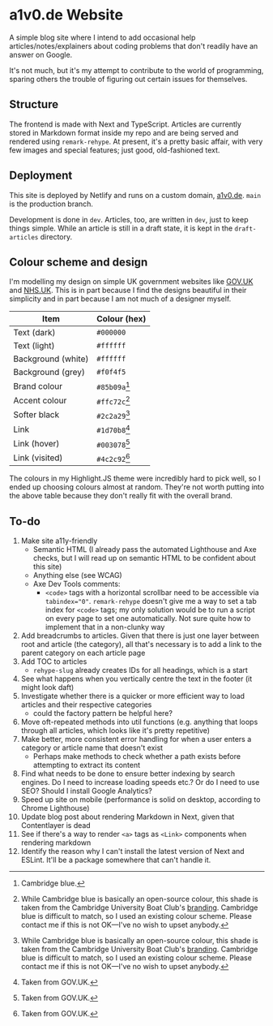 # a1v0.de Website

A simple blog site where I intend to add occasional help articles/notes/explainers about coding problems that don't readily have an answer on Google.

It's not much, but it's my attempt to contribute to the world of programming, sparing others the trouble of figuring out certain issues for themselves.

## Structure

The frontend is made with Next and TypeScript. Articles are currently stored in Markdown format inside my repo and are being served and rendered using `remark-rehype`. At present, it's a pretty basic affair, with very few images and special features; just good, old-fashioned text.

## Deployment

This site is deployed by Netlify and runs on a custom domain, [a1v0.de](https://a1v0.de). `main` is the production branch.

Development is done in `dev`. Articles, too, are written in `dev`, just to keep things simple. While an article is still in a draft state, it is kept in the `draft-articles` directory.

## Colour scheme and design

I'm modelling my design on simple UK government websites like [GOV.UK](https://www.gov.uk/) and [NHS.UK](https://www.nhs.uk/). This is in part because I find the designs beautiful in their simplicity and in part because I am not much of a designer myself.

| **Item**           | **Colour (hex)** |
| ------------------ | ---------------- |
| Text (dark)        | `#000000`        |
| Text (light)       | `#ffffff`        |
| Background (white) | `#ffffff`        |
| Background (grey)  | `#f0f4f5`        |
| Brand colour       | `#85b09a`[^1]    |
| Accent colour      | `#ffc72c`[^2]    |
| Softer black       | `#2c2a29`[^2]    |
| Link               | `#1d70b8`[^3]    |
| Link (hover)       | `#003078`[^3]    |
| Link (visited)     | `#4c2c92`[^3]    |

The colours in my Highlight.JS theme were incredibly hard to pick well, so I ended up choosing colours almost at random. They're not worth putting into the above table because they don't really fit with the overall brand.

[^1]: Cambridge blue.
[^2]: While Cambridge blue is basically an open-source colour, this shade is taken from the Cambridge University Boat Club's [branding](https://cubc.org.uk/app/uploads/2020/08/CUBC-Brand-Guidelines.pdf). Cambridge blue is difficult to match, so I used an existing colour scheme. Please contact me if this is not OK&mdash;I've no wish to upset anybody.
[^3]: Taken from GOV.UK.

## To-do

1. Make site a11y-friendly
    - Semantic HTML (I already pass the automated Lighthouse and Axe checks, but I will read up on semantic HTML to be confident about this site)
    - Anything else (see WCAG)
    - Axe Dev Tools comments:
        - `<code>` tags with a horizontal scrollbar need to be accessible via `tabindex="0"`. `remark-rehype` doesn't give me a way to set a tab index for `<code>` tags; my only solution would be to run a script on every page to set one automatically. Not sure quite how to implement that in a non-clunky way
2. Add breadcrumbs to articles. Given that there is just one layer between root and article (the category), all that's necessary is to add a link to the parent category on each article page
3. Add TOC to articles
    - `rehype-slug` already creates IDs for all headings, which is a start
4. See what happens when you vertically centre the text in the footer (it might look daft)
5. Investigate whether there is a quicker or more efficient way to load articles and their respective categories
    - could the factory pattern be helpful here?
6. Move oft-repeated methods into util functions (e.g. anything that loops through all articles, which looks like it's pretty repetitive)
7. Make better, more consistent error handling for when a user enters a category or article name that doesn't exist
    - Perhaps make methods to check whether a path exists before attempting to extract its content
8. Find what needs to be done to ensure better indexing by search engines. Do I need to increase loading speeds etc.? Or do I need to use SEO? Should I install Google Analytics?
9. Speed up site on mobile (performance is solid on desktop, according to Chrome Lighthouse)
10. Update blog post about rendering Markdown in Next, given that Contentlayer is dead
11. See if there's a way to render `<a>` tags as `<Link>` components when rendering markdown
12. Identify the reason why I can't install the latest version of Next and ESLint. It'll be a package somewhere that can't handle it.
